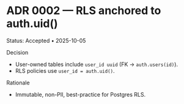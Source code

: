 
# ADR 0002 — RLS anchored to auth.uid()
Status: Accepted • 2025-10-05

Decision
- User-owned tables include `user_id uuid` (FK → `auth.users(id)`).
- RLS policies use `user_id = auth.uid()`.

Rationale
- Immutable, non-PII, best-practice for Postgres RLS.

